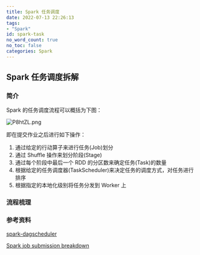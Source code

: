 ```yaml
---
title: Spark 任务调度
date: 2022-07-13 22:26:13
tags:
- "Spark"
id: spark-task
no_word_count: true
no_toc: false
categories: Spark
---
```


## Spark 任务调度拆解

### 简介

Spark 的任务调度流程可以概括为下图：

![P8htZL.png](https://s6.jpg.cm/2022/08/30/P8htZL.png)

即在提交作业之后进行如下操作：

1. 通过给定的行动算子来进行任务(Job)划分
2. 通过 Shuffle 操作来划分阶段(Stage)
3. 通过每个阶段中最后一个 RDD 的分区数来确定任务(Task)的数量
4. 根据给定的任务调度器(TaskScheduler)来决定任务的调度方式，对任务进行排序
5. 根据指定的本地化级别将任务分发到 Worker 上

### 流程梳理



### 参考资料

[spark-dagscheduler](https://mallikarjuna_g.gitbooks.io/spark/content/spark-dagscheduler.html)

[Spark job submission breakdown](https://hxquangnhat.com/2015/04/03/arch-spark-job-submission-breakdown/)

